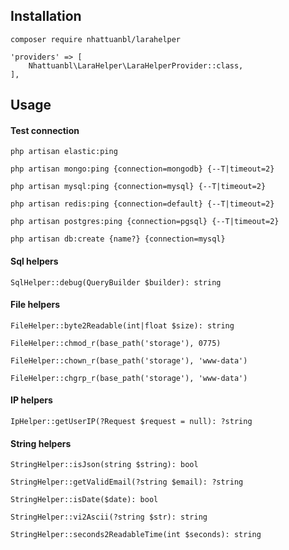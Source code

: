 

## Installation
```
composer require nhattuanbl/larahelper
```
```
'providers' => [
    Nhattuanbl\LaraHelper\LaraHelperProvider::class,
],
```

## Usage
#### Test connection
```php artisan elastic:ping```

```php artisan mongo:ping {connection=mongodb} {--T|timeout=2}```

```php artisan mysql:ping {connection=mysql} {--T|timeout=2}```

```php artisan redis:ping {connection=default} {--T|timeout=2}```

```php artisan postgres:ping {connection=pgsql} {--T|timeout=2}```

```php artisan db:create {name?} {connection=mysql}```

#### Sql helpers
```SqlHelper::debug(QueryBuilder $builder): string```

#### File helpers
```FileHelper::byte2Readable(int|float $size): string```

```FileHelper::chmod_r(base_path('storage'), 0775)```

```FileHelper::chown_r(base_path('storage'), 'www-data')```

```FileHelper::chgrp_r(base_path('storage'), 'www-data')```

#### IP helpers
```IpHelper::getUserIP(?Request $request = null): ?string```

#### String helpers
```StringHelper::isJson(string $string): bool```

```StringHelper::getValidEmail(?string $email): ?string```

```StringHelper::isDate($date): bool```

```StringHelper::vi2Ascii(?string $str): string```

```StringHelper::seconds2ReadableTime(int $seconds): string```
